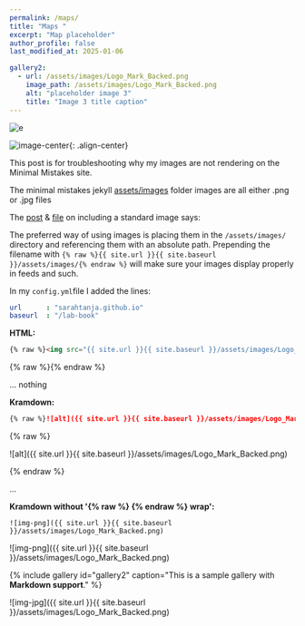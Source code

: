 ```yaml
---
permalink: /maps/
title: "Maps "
excerpt: "Map placeholder"
author_profile: false
last_modified_at: 2025-01-06

gallery2:
  - url: /assets/images/Logo_Mark_Backed.png
    image_path: /assets/images/Logo_Mark_Backed.png
    alt: "placeholder image 3"
    title: "Image 3 title caption"
---
```


<img src="{{ site.url }}{{ site.baseurl }}/assets/images/Logo_Mark_Backed.png" alt="e">

<img src="{{ site.url }}{{ site.baseurl }}/assets/images/Logo_Mark_Backed.png" alt="">



![image-center]("/assets/images/Logo_Mark_Backed.png"){: .align-center}

This post is for troubleshooting why my images are not rendering on the Minimal Mistakes site. 

The minimal mistakes jekyll [assets/images](https://github.com/mmistakes/minimal-mistakes/tree/master/docs/assets/images) folder images are all either .png or .jpg files

The [post](https://mmistakes.github.io/minimal-mistakes/post%20formats/post-image-standard/) & [file](https://github.com/mmistakes/minimal-mistakes/blob/master/docs/_posts/2010-08-05-post-image-standard.md) on including a standard image says:

The preferred way of using images is placing them in the `/assets/images/` directory and referencing them with an absolute path. Prepending the filename with `{% raw %}{{ site.url }}{{ site.baseurl }}/assets/images/{% endraw %}` will make sure your images display properly in feeds and such.

In my `config.yml`file I added the lines:

```yml
url		 : "sarahtanja.github.io"
baseurl	 : "/lab-book"
```



**HTML:**

```html
{% raw %}<img src="{{ site.url }}{{ site.baseurl }}/assets/images/Logo_Mark_Backed.png" alt="">{% endraw %}
```
{% raw %}<img src="{{ site.url }}{{ site.baseurl }}/assets/images/Logo_Mark_Backed.png" alt="">{% endraw %}

... nothing 

**Kramdown:**

```markdown
{% raw %}![alt]({{ site.url }}{{ site.baseurl }}/assets/images/Logo_Mark_Backed.png){% endraw %}
```
{% raw %}

![alt]({{ site.url }}{{ site.baseurl }}/assets/images/Logo_Mark_Backed.png)

{% endraw %}

... 

**Kramdown without '{% raw %} {% endraw %} wrap':**

```kramdown
![img-png]({{ site.url }}{{ site.baseurl }}/assets/images/Logo_Mark_Backed.png)
```

![img-png]({{ site.url }}{{ site.baseurl }}/assets/images/Logo_Mark_Backed.png)

{% include gallery id="gallery2"  caption="This is a sample gallery with **Markdown support**." %}

![img-jpg]({{ site.url }}{{ site.baseurl }}/assets/images/Logo_Mark_Backed.png)
